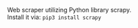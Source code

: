 Web scraper utilizing Python library scrapy. <br/>
Install it via:
<code>pip3 install scrapy</code>
